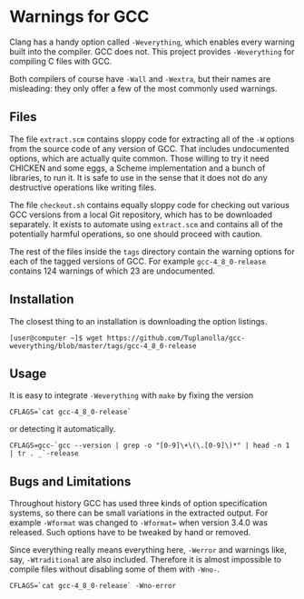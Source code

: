 # Warnings for GCC

Clang has a handy option called `-Weverything`, which
 enables every warning built into the compiler.
GCC does not.
This project provides `-Weverything` for
 compiling C files with GCC.

Both compilers of course have `-Wall` and `-Wextra`, but
 their names are misleading:
 they only offer a few of the most commonly used warnings.

## Files

The file `extract.scm` contains sloppy code for
 extracting all of the `-W` options from
 the source code of any version of GCC.
That includes undocumented options, which
 are actually quite common.
Those willing to try it need CHICKEN and some eggs,
 a Scheme implementation and a bunch of libraries, to
 run it.
It is safe to use in the sense that
 it does not do any destructive operations like
 writing files.

The file `checkout.sh` contains equally sloppy code for
 checking out various GCC versions from a local Git repository, which
 has to be downloaded separately.
It exists to automate using `extract.scm` and
 contains all of the potentially harmful operations, so
 one should proceed with caution.

The rest of the files inside the `tags` directory contain
 the warning options for
 each of the tagged versions of GCC.
For example `gcc-4_8_0-release` contains
 124 warnings of which 23 are undocumented.

## Installation

The closest thing to an installation is downloading the option listings.

    [user@computer ~]$ wget https://github.com/Tuplanolla/gcc-weverything/blob/master/tags/gcc-4_8_0-release

## Usage

It is easy to integrate `-Weverything` with `make` by fixing the version

    CFLAGS=`cat gcc-4_8_0-release`

or detecting it automatically.

    CFLAGS=gcc-`gcc --version | grep -o "[0-9]\+\(\.[0-9]\)*" | head -n 1 | tr . _`-release

## Bugs and Limitations

Throughout history GCC has used
 three kinds of option specification systems, so
 there can be small variations in the extracted output.
For example `-Wformat` was changed to `-Wformat=` when
 version 3.4.0 was released.
Such options have to be
 tweaked by hand or
 removed.

Since everything really means everything here, `-Werror` and
 warnings like, say, `-Wtraditional` are also included.
Therefore it is almost impossible to
 compile files without disabling some of them with `-Wno-`.

    CFLAGS=`cat gcc-4_8_0-release` -Wno-error
